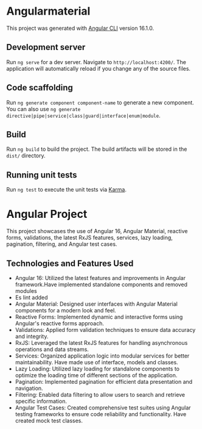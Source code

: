 # Angularmaterial

This project was generated with [Angular CLI](https://github.com/angular/angular-cli) version 16.1.0.

## Development server

Run `ng serve` for a dev server. Navigate to `http://localhost:4200/`. The application will automatically reload if you change any of the source files.

## Code scaffolding

Run `ng generate component component-name` to generate a new component. You can also use `ng generate directive|pipe|service|class|guard|interface|enum|module`.

## Build

Run `ng build` to build the project. The build artifacts will be stored in the `dist/` directory.

## Running unit tests

Run `ng test` to execute the unit tests via [Karma](https://karma-runner.github.io).


# Angular Project

This project showcases the use of Angular 16, Angular Material, reactive forms, validations, the latest RxJS features, services, lazy loading, pagination, filtering, and Angular test cases.

## Technologies and Features Used

- Angular 16: Utilized the latest features and improvements in Angular framework.Have implemented standalone components and removed modules
- Es lint added
- Angular Material: Designed user interfaces with Angular Material components for a modern look and feel.
- Reactive Forms: Implemented dynamic and interactive forms using Angular's reactive forms approach.
- Validations: Applied form validation techniques to ensure data accuracy and integrity.
- RxJS: Leveraged the latest RxJS features for handling asynchronous operations and data streams.
- Services: Organized application logic into modular services for better maintainability. Have made use of interface, models and classes.
- Lazy Loading: Utilized lazy loading for standalone components to optimize the loading time of different sections of the application.
- Pagination: Implemented pagination for efficient data presentation and navigation.
- Filtering: Enabled data filtering to allow users to search and retrieve specific information.
- Angular Test Cases: Created comprehensive test suites using Angular testing frameworks to ensure code reliability and functionality. Have created mock test classes.

